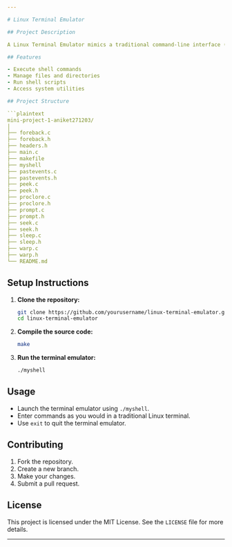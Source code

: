 ```yaml
---

# Linux Terminal Emulator

## Project Description

A Linux Terminal Emulator mimics a traditional command-line interface (CLI) environment, enabling users to interact with the system using text-based commands. It supports running shell scripts, managing files, and accessing various system utilities, providing a powerful tool for developers and system administrators to perform tasks efficiently in a Unix-like environment.

## Features

- Execute shell commands
- Manage files and directories
- Run shell scripts
- Access system utilities

## Project Structure

```plaintext
mini-project-1-aniket271203/
│
├── foreback.c
├── foreback.h
├── headers.h
├── main.c
├── makefile
├── myshell
├── pastevents.c
├── pastevents.h
├── peek.c
├── peek.h
├── proclore.c
├── proclore.h
├── prompt.c
├── prompt.h
├── seek.c
├── seek.h
├── sleep.c
├── sleep.h
├── warp.c
├── warp.h
└── README.md
```

## Setup Instructions

1. **Clone the repository:**
   ```bash
   git clone https://github.com/yourusername/linux-terminal-emulator.git
   cd linux-terminal-emulator
   ```

2. **Compile the source code:**
   ```bash
   make
   ```

3. **Run the terminal emulator:**
   ```bash
   ./myshell
   ```

## Usage

- Launch the terminal emulator using `./myshell`.
- Enter commands as you would in a traditional Linux terminal.
- Use `exit` to quit the terminal emulator.

## Contributing

1. Fork the repository.
2. Create a new branch.
3. Make your changes.
4. Submit a pull request.

## License

This project is licensed under the MIT License. See the `LICENSE` file for more details.

---
```

